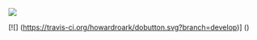 [![](https://dobutton.surge.sh/do.svg)](https://dobutton.surge.sh/howardroark/gravops)

[![] (https://travis-ci.org/howardroark/dobutton.svg?branch=develop)] ()
